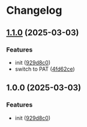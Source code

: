 # Changelog

## [1.1.0](https://github.com/arturshadnik/test-release/compare/package1-v1.0.0...package1/v1.1.0) (2025-03-03)


### Features

* init ([929d8c0](https://github.com/arturshadnik/test-release/commit/929d8c0e69acd41a2b79b6371a2a390fcb2f6494))
* switch to PAT ([4fd62ce](https://github.com/arturshadnik/test-release/commit/4fd62ce6c95f542d89cebc86c6be4446e9897be8))

## 1.0.0 (2025-03-03)


### Features

* init ([929d8c0](https://github.com/arturshadnik/test-release/commit/929d8c0e69acd41a2b79b6371a2a390fcb2f6494))

